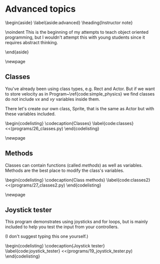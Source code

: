 # Advanced topics

\begin{aside}
\label{aside:advanced}
\heading{Instructor note}

\noindent This is the beginning of my attempts to teach object oriented programming, but I wouldn't attempt this with young students since it requires abstract thinking.

\end{aside}


\newpage


## Classes

You've already been using class types, e.g. Rect and Actor.
But if we want to store velocity as in Program~\ref{code:simple_physics} we find classes do not include *vx* and *vy* variables inside them.

There let's
create our own class, Sprite, that is the same as Actor but with
these variables included.

\begin{codelisting}
\codecaption{Classes}
\label{code:classes}
<<(programs/26_classes.py)
\end{codelisting}


\newpage


## Methods

Classes can contain functions (called *methods*) as well as variables.
Methods are the best place to modify the class's variables.

\begin{codelisting}
\codecaption{Class methods}
\label{code:classes2}
<<(programs/27_classes2.py)
\end{codelisting}


\newpage


## Joystick tester

This program demonstrates using joysticks and for loops, but is mainly included to help you test the input from your controllers.

(I don't suggest typing this one yourself.)

\begin{codelisting}
\codecaption{Joystick tester}
\label{code:joystick_tester}
<<(programs/19_joystick_tester.py)
\end{codelisting}




